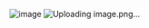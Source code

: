 ![image](https://github.com/user-attachments/assets/d1dab462-65c7-400f-9778-b54e7f418717)
![Uploading image.png…]()


